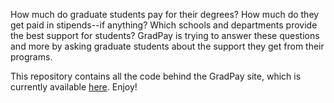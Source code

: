 How much do graduate students pay for their degrees? How much do they get paid in stipends--if anything? Which schools and departments provide the best support for students? GradPay is trying to answer these questions and more by asking graduate students about the support they get from their programs.

This repository contains all the code behind the GradPay site, which is currently available <a href="http://www.gradpay.org/">here</a>. Enjoy!
